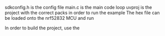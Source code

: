 sdkconfig.h is the config file
main.c is the main code loop
uvproj is the project with the correct packs in order to run the example
The hex file can be loaded onto the nrf52832 MCU and run

In order to build the project, use the 
